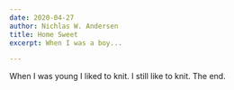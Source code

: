 ```yaml
---
date: 2020-04-27
author: Nichlas W. Andersen
title: Home Sweet
excerpt: When I was a boy...

---
```

When I was young I liked to knit. I still like to knit.  The end.
